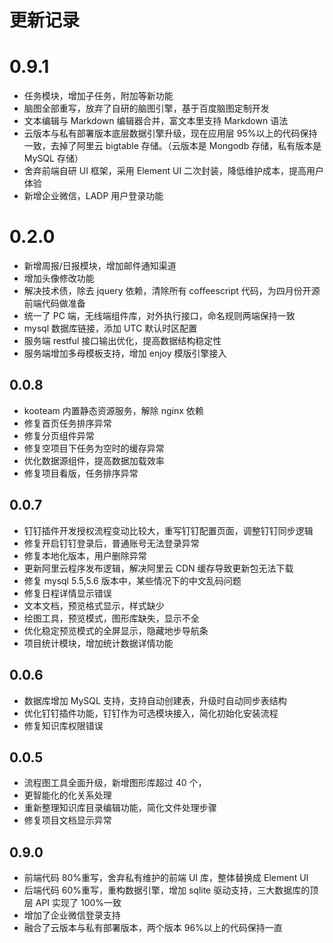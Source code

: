 # 更新记录

# 0.9.1

- 任务模块，增加子任务，附加等新功能
- 脑图全部重写，放弃了自研的脑图引擎，基于百度脑图定制开发
- 文本编辑与 Markdown 编辑器合并，富文本里支持 Markdown 语法
- 云版本与私有部署版本底层数据引擎升级，现在应用层 95%以上的代码保持一致，去掉了阿里云 bigtable 存储。（云版本是 Mongodb 存储，私有版本是 MySQL 存储）
- 舍弃前端自研 UI 框架，采用 Element UI 二次封装，降低维护成本，提高用户体验
- 新增企业微信，LADP 用户登录功能

# 0.2.0

- 新增周报/日报模块，增加邮件通知渠道
- 增加头像修改功能
- 解决技术债，除去 jquery 依赖，清除所有 coffeescript 代码，为四月份开源前端代码做准备
- 统一了 PC 端，无线端组件库，对外执行接口，命名规则两端保持一致
- mysql 数据库链接，添加 UTC 默认时区配置
- 服务端 restful 接口输出优化，提高数据结构稳定性
- 服务端增加多母模板支持，增加 enjoy 模版引擎接入

## 0.0.8

- kooteam 内置静态资源服务，解除 nginx 依赖
- 修复首页任务排序异常
- 修复分页组件异常
- 修复空项目下任务为空时的缓存异常
- 优化数据源组件，提高数据加载效率
- 修复项目看版，任务排序异常

## 0.0.7

- 钉钉插件开发授权流程变动比较大，重写钉钉配置页面，调整钉钉同步逻辑
- 修复开启钉钉登录后，普通账号无法登录异常
- 修复本地化版本，用户删除异常
- 更新阿里云程序发布逻辑，解决阿里云 CDN 缓存导致更新包无法下载
- 修复 mysql 5.5,5.6 版本中，某些情况下的中文乱码问题
- 修复日程详情显示错误
- 文本文档，预览格式显示，样式缺少
- 绘图工具，预览模式，图形库缺失，显示不全
- 优化稳定预览模式的全屏显示，隐藏地步导航条
- 项目统计模块，增加统计数据详情功能

## 0.0.6

- 数据库增加 MySQL 支持，支持自动创建表，升级时自动同步表结构
- 优化钉钉插件功能，钉钉作为可选模块接入，简化初始化安装流程
- 修复知识库权限错误

## 0.0.5

- 流程图工具全面升级，新增图形库超过 40 个，
- 更智能化的化关系处理
- 重新整理知识库目录编辑功能，简化文件处理步骤
- 修复项目文档显示异常

## 0.9.0

- 前端代码 80%重写，舍弃私有维护的前端 UI 库，整体替换成 Element UI
- 后端代码 60%重写，重构数据引擎，增加 sqlite 驱动支持，三大数据库的顶层 API 实现了 100%一致
- 增加了企业微信登录支持
- 融合了云版本与私有部署版本，两个版本 96%以上的代码保持一直
